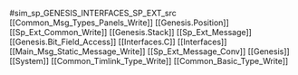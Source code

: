 #sim_sp_GENESIS_INTERFACES_SP_EXT_src
[[Common_Msg_Types_Panels_Write]]
[[Genesis.Position]]
[[Sp_Ext_Common_Write]]
[[Genesis.Stack]]
[[Sp_Ext_Message]]
[[Genesis.Bit_Field_Access]]
[[Interfaces.C]]
[[Interfaces]]
[[Main_Msg_Static_Message_Write]]
[[Sp_Ext_Message_Conv]]
[[Genesis]]
[[System]]
[[Common_Timlink_Type_Write]]
[[Common_Basic_Type_Write]]
